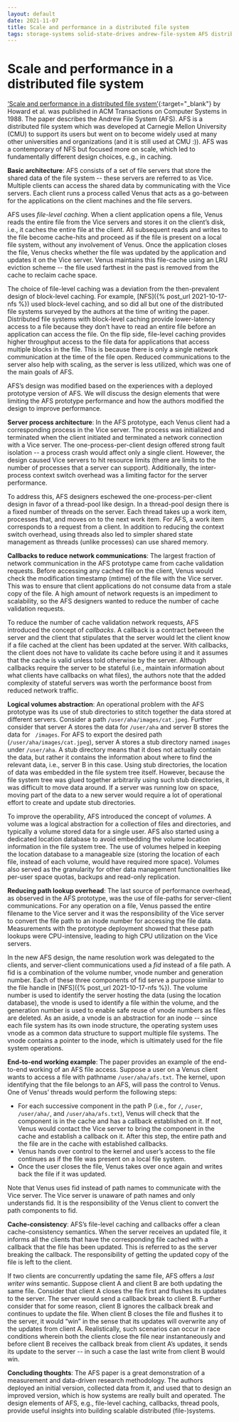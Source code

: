 ```yaml
--- 
layout: default 
date: 2021-11-07
title: Scale and performance in a distributed file system 
tags: storage-systems solid-state-drives andrew-file-system AFS distributed-file-systems 
---
```


<h1> Scale and performance in a distributed file system </h1>

[‘Scale and performance in a distributed file
system’](https://www.cs.cmu.edu/~satya/docdir/howard-tocs-afs-1988.pdf){:target="\_blank"}
by Howard et al. was published in ACM Transactions on Computer Systems in 1988.
The paper describes the Andrew File System (AFS). AFS is a distributed file
system which was developed at Carnegie Mellon University (CMU) to support its
users but went on to become widely used at many other universities and
organizations (and it is still used at CMU :)). AFS was a contemporary of NFS
but focused more on scale, which led to fundamentally different design
choices, e.g., in caching. 

**Basic architecture**: AFS consists of a set of file servers that store the shared
data of the file system -- these servers are referred to as Vice. Multiple
clients can access the shared data by communicating with the Vice servers. Each
client runs a process called Venus that acts as a go-between for the
applications on the client machines and the file servers.

AFS uses _file-level caching_. When a client application opens a file, Venus
reads the entire file from the Vice servers and stores it on the client’s disk,
i.e., it caches the entire file at the client. All subsequent reads and writes
to the file become cache-hits and proceed as if the file is present on a local
file system, without any involvement of Venus. Once the application
closes the file, Venus checks whether the file was updated by the application and 
updates it on the Vice server. Venus maintains this file-cache using an LRU
eviction scheme -- the file used farthest in the past is removed from the cache
to reclaim cache space. 

The choice of file-level caching was a deviation from the then-prevalent design
of block-level caching. For example, [NFS]({% post_url 2021-10-17-nfs %}) 
used block-level caching, and so did
all but one of the distributed file systems surveyed by the authors at the time
of writing the paper. Distributed file systems with block-level caching provide
lower-latency access to a file because they don’t have to read an entire file
before an application can access the file. On the flip side, file-level caching
provides higher throughput access to the file data for applications that access
multiple blocks in the file. This is because there is only a single network
communication at the time of the file open. Reduced communications to the
server also help with scaling, as the server is less utilized, which was one of
the main goals of AFS.

AFS’s design was modified based
on the experiences with a deployed prototype version of AFS. We will discuss
the design elements that were limiting the AFS prototype performance and how
the authors modified the design to improve performance. 

**Server process architecture**: 
In the AFS prototype, each Venus client had a corresponding process in the Vice
server. The process was initialized and terminated when the client initiated
and terminated a network connection with a Vice server. The
one-process-per-client design offered strong fault isolation -- a process crash
would affect only a single client. However, the design caused Vice servers
to hit resource limits (there are limits to the number of processes that a
server can support). Additionally, the inter-process context switch overhead
was a limiting factor for the server performance. 

To address this, AFS designers eschewed the one-process-per-client design in
favor of a thread-pool like design. In a thread-pool design there is a fixed
number of threads on the server. Each thread takes up a work item, processes
that, and moves on to the next work item. For AFS, a work item corresponds to a
request from a client. In addition to reducing the context switch overhead,
using threads also led to simpler shared state management as threads (unlike
processes) can use shared memory. 

**Callbacks to reduce network communications**:
The largest fraction of network communication in the AFS prototype came from
cache validation requests. Before accessing any cached file on the client,
Venus would check the modification timestamp (mtime) of the file with the Vice
server. This was to ensure that client applications do not consume data from a
stale copy of the file. A high amount of network requests is an impediment to
scalability, so the AFS designers wanted to reduce the number of cache
validation requests. 

To reduce the number of cache validation network requests, AFS introduced the
concept of _callbacks_. A callback is a contract between the server and the
client that stipulates that the server would let the client know if a file
cached at the client has been updated at the server. With callbacks, the client
does not have to validate its cache before using it and it assumes that the
cache is valid unless told otherwise by the server. Although callbacks require
the server to be stateful (i.e., maintain information about what clients have
callbacks on what files), the authors note that the added complexity of
stateful servers was worth the performance boost from reduced network traffic. 

**Logical volumes abstraction**:
An operational problem with the AFS prototype was its use of stub directories
to stitch together the data stored at different servers. Consider a path
``` /user/aha/images/cat.jpeg ```. 
Further consider that server A stores the data for
``` /user/aha ``` and server B stores the data for ``` /images```. For AFS to export the
desired path (```/user/aha/images/cat.jpeg```), server A stores a stub directory
named ```images``` under ```/user/aha```. A stub directory means that it does not actually
contain the data, but rather it contains the information about where to find
the relevant data, i.e., server B in this case. Using stub directories, the
location of data was embedded in the file system tree itself. However, because
the file system tree was glued together arbitrarily using such stub
directories, it was difficult to move data around. If a server was running low
on space, moving part of the data to a new server would require a lot of
operational effort to create and update stub directories. 

To improve the operability, AFS introduced the concept of _volumes_. A volume was
a logical abstraction for a collection of files and directories, and typically
a volume stored data for a single user. AFS also started using a dedicated location
database to avoid embedding the volume location information in the file system
tree. The use of volumes helped in keeping the location database to a manageable
size (storing the location of each file, instead of each volume, would have
required more space). 
Volumes also served as the granularity for other data management
functionalities like per-user space quotas, backups and read-only replication.

**Reducing path lookup overhead**:
The last source of performance overhead, as observed in the AFS prototype, was
the use of file-paths for server-client communications. For any operation on a
file, Venus passed the entire filename to the Vice server and it was the
responsibility of the Vice server to convert the file path to an inode number for
accessing the file data. Measurements with the prototype deployment showed that
these path lookups were CPU-intensive, leading to high CPU utilization on
the Vice servers. 

In the new AFS design, the name resolution work was delegated to the clients,
and server-client communications used a _fid_ instead of a file path. A fid is a
combination of the volume number, vnode number and generation number. Each of
these three components of fid serve a purpose similar to the file handle in
[NFS]({% post_url 2021-10-17-nfs %}). 
The volume number is used to identify the server hosting the data (using
the location database), the vnode is used to identify a file within the volume,
and the generation number is used to enable safe reuse of vnode numbers as
files are deleted. As an aside, a vnode is an abstraction for an inode -- since
each file system has its own inode structure, the operating system uses vnode
as a common data structure to support multiple file systems. 
The vnode contains a pointer to the inode, which is ultimately used for the file system operations. 

**End-to-end working example**: The paper provides an example of the end-to-end
working of an AFS file access. Suppose a user on a Venus client wants to access
a file with pathname ```/user/aha/afs.txt```. The kernel, upon identifying that the
file belongs to an AFS, will pass the control to Venus. One of
Venus’ threads would perform the following steps:

- For each successive component in the path P (i.e., for ```/```, ```/user```, 
```/user/aha/```, and ```/user/aha/afs.txt```), 
Venus will check that the component is in the cache
and has a callback established on it. If not, Venus would contact the Vice
server to bring the component in the cache and establish a callback on it.
After this step, the entire path and the file are in the cache with
established callbacks.  
- Venus hands over control to the kernel and user’s access to the
file continues as if the file was present on a local file system.  
- Once the
user closes the file, Venus takes over once again and writes back the file if it 
was updated. 

Note that Venus uses fid instead of path names to communicate with the Vice
server. The Vice server is unaware of path names and only understands fid. It
is the responsibility of the Venus client to convert the path components to
fid. 

**Cache-consistency**: AFS’s file-level caching and callbacks offer a
clean cache-consistency semantics. 
When the server receives an updated file, it informs all the
clients that have the corresponding file cached with a callback that the file
has been updated. This is referred to as the server breaking the callback. The
responsibility of getting the updated copy of the file is left to the client. 

If two clients are concurrently updating the same file, AFS offers a _last
writer wins_ semantic. Suppose client A and client B are both updating the
same file. Consider that client A closes the file first and flushes its updates
to the server. The server would send a callback break to client B. Further
consider that for some reason, client B ignores the callback break and
continues to update the file. When client B closes the file and flushes it 
to the server, it would “win” in
the sense that its updates will overwrite any of the updates from client A.
Realistically, such scenarios can occur in race conditions wherein both the
clients close the file near instantaneously and before client B receives the
callback break from client A’s updates, it sends its update to the server -- in
such a case the last write from client B would win. 

**Concluding thoughts**: The AFS paper is a great demonstration of a measurement
and data-driven research methodology. The authors deployed an initial version,
collected data from it, and used that to design an improved version, which is
how systems are really built and operated. The design elements of AFS, e.g.,
file-level caching, callbacks, thread pools, provide useful insights into
building scalable distributed (file-)systems. 

